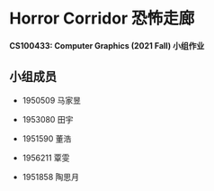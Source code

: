 # Horror Corridor 恐怖走廊

#### CS100433: Computer Graphics (2021 Fall) 小组作业



## 小组成员

* 1950509 马家昱

* 1953080 田宇

* 1951590 董浩

* 1956211 覃雯

* 1951858 陶思月

